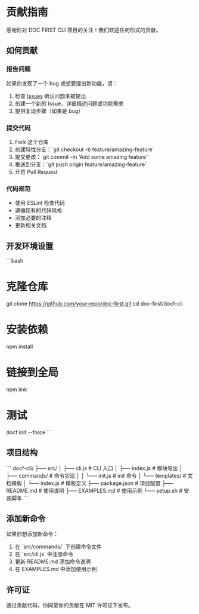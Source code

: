 # 贡献指南

感谢你对 DOC FIRST CLI 项目的关注！我们欢迎任何形式的贡献。

## 如何贡献

### 报告问题

如果你发现了一个 bug 或想要提出新功能，请：

1. 检查 [Issues](https://github.com/your-repo/issues) 确认问题未被提出
2. 创建一个新的 Issue，详细描述问题或功能需求
3. 提供复现步骤（如果是 bug）

### 提交代码

1. Fork 这个仓库
2. 创建特性分支：\`git checkout -b feature/amazing-feature\`
3. 提交更改：\`git commit -m 'Add some amazing feature'\`
4. 推送到分支：\`git push origin feature/amazing-feature\`
5. 开启 Pull Request

### 代码规范

- 使用 ESLint 检查代码
- 遵循现有的代码风格
- 添加必要的注释
- 更新相关文档

## 开发环境设置

\`\`\`bash
# 克隆仓库
git clone https://github.com/your-repo/doc-first.git
cd doc-first/docf-cli

# 安装依赖
npm install

# 链接到全局
npm link

# 测试
docf init --force
\`\`\`

## 项目结构

\`\`\`
docf-cli/
├── src/
│   ├── cli.js              # CLI 入口
│   ├── index.js            # 模块导出
│   ├── commands/           # 命令实现
│   │   └── init.js         # init 命令
│   └── templates/          # 文档模板
│       └── index.js        # 模板定义
├── package.json            # 项目配置
├── README.md               # 使用说明
├── EXAMPLES.md             # 使用示例
└── setup.sh                # 安装脚本
\`\`\`

## 添加新命令

如果你想添加新命令：

1. 在 \`src/commands/\` 下创建命令文件
2. 在 \`src/cli.js\` 中注册命令
3. 更新 README.md 添加命令说明
4. 在 EXAMPLES.md 中添加使用示例

## 许可证

通过贡献代码，你同意你的贡献在 MIT 许可证下发布。

